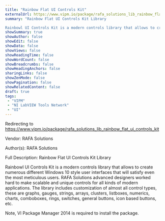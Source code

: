 ```yaml
---
title: "Rainbow Flat UI Controls Kit"
externalUrl: https://www.vipm.io/package/rafa_solutions_lib_rainbow_flat_ui_controls_kit
summary: "Rainbow Flat UI Controls Kit Library

Rainbowl UI Controls Kit is a modern controls library that allows to create numerous different Windows 10 style user interfaces that will satisfy even the most meticulous users."
showSummary: true
showAuthor: false
showEdit: false
showData: false
showViews: false
showReadingTime: false
showWordCount: false
showBreadcrumbs: false
showHeadingAnchors: false
sharingLinks: false
showZenMode: false
showPagination: false
showRelatedContent: false
draft: true
tags:
 - "VIPM"
 - "NI LabVIEW Tools Network"
 - "UI"
---
```


Redirecting to https://www.vipm.io/package/rafa_solutions_lib_rainbow_flat_ui_controls_kit

Vendor: RAFA Solutions

Author(s): RAFA Solutions
 
Full Description:
Rainbow Flat UI Controls Kit Library

Rainbowl UI Controls Kit is a modern controls library that allows to create numerous different Windows 10 style user interfaces that will satisfy even the most meticulous users.
RAFA Solutions advanced designers worked hard to make scalable and unique controls for all kinds of modern applications.
The library includes customization of almost all control types, these are  graphs, gauges, strings, arrays, clusters, listboxes, numerics, charts, comboboxes, rings, switches, general buttons, icon based buttons, etc. 

Note, VI Package Manager 2014 is required to install the package.